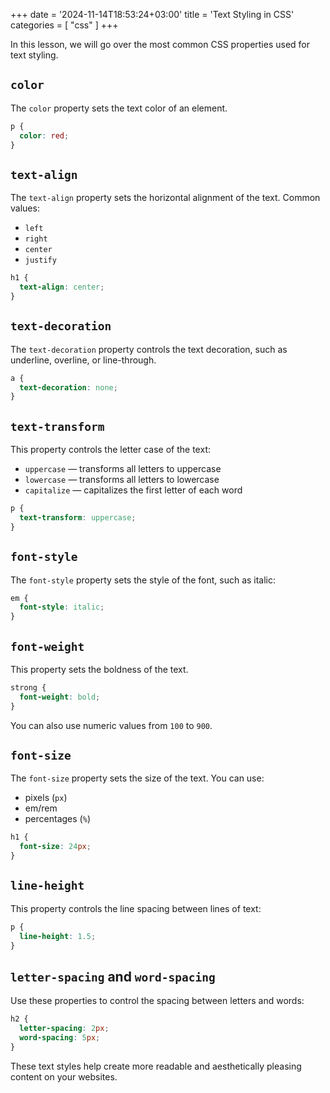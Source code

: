 +++
date = '2024-11-14T18:53:24+03:00'
title = 'Text Styling in CSS'
categories = [ "css" ]
+++

In this lesson, we will go over the most common CSS properties used for text styling.

## `color`

The `color` property sets the text color of an element.

```css
p {
  color: red;
}
```

## `text-align`

The `text-align` property sets the horizontal alignment of the text. Common values:

- `left`
- `right`
- `center`
- `justify`

```css
h1 {
  text-align: center;
}
```

## `text-decoration`

The `text-decoration` property controls the text decoration, such as underline, overline, or line-through.

```css
a {
  text-decoration: none;
}
```

## `text-transform`

This property controls the letter case of the text:

- `uppercase` — transforms all letters to uppercase
- `lowercase` — transforms all letters to lowercase
- `capitalize` — capitalizes the first letter of each word

```css
p {
  text-transform: uppercase;
}
```

## `font-style`

The `font-style` property sets the style of the font, such as italic:

```css
em {
  font-style: italic;
}
```

## `font-weight`

This property sets the boldness of the text.

```css
strong {
  font-weight: bold;
}
```

You can also use numeric values from `100` to `900`.

## `font-size`

The `font-size` property sets the size of the text. You can use:

- pixels (`px`)
- em/rem
- percentages (`%`)

```css
h1 {
  font-size: 24px;
}
```

## `line-height`

This property controls the line spacing between lines of text:

```css
p {
  line-height: 1.5;
}
```

## `letter-spacing` and `word-spacing`

Use these properties to control the spacing between letters and words:

```css
h2 {
  letter-spacing: 2px;
  word-spacing: 5px;
}
```

These text styles help create more readable and aesthetically pleasing content on your websites. 